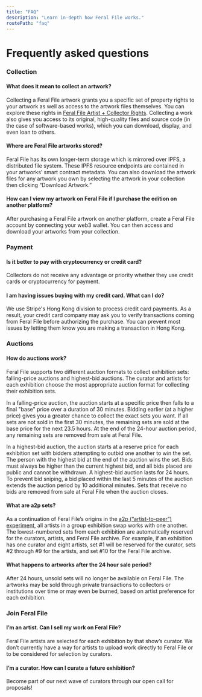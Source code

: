 ```yaml
---
title: "FAQ"
description: "Learn in-depth how Feral File works."
routePath: "faq"
---
```


# Frequently asked questions

### Collection

#### What does it mean to collect an artwork?
Collecting a Feral File artwork grants you a specific set of property rights to your artwork as well as access to the artwork files themselves. You can explore these rights in [Feral File Artist + Collector Rights](https://feralfile.com/legal/artist-collector-rights). Collecting a work also gives you access to its original, high-quality files and source code (in the case of software-based works), which you can download, display, and even loan to others.

#### Where are Feral File artworks stored?
Feral File has its own longer-term storage which is mirrored over IPFS, a distributed file system. These IPFS resource endpoints are contained in your artworks’ smart contract metadata. You can also download the artwork files for any artwork you own by selecting the artwork in your collection then clicking “Download Artwork.”

#### How can I view my artwork on Feral File if I purchase the edition on another platform?
After purchasing a Feral File artwork on another platform, create a Feral File account by connecting your web3 wallet. You can then access and download your artworks from your collection.

### Payment

#### Is it better to pay with cryptocurrency or credit card?
Collectors do not receive any advantage or priority whether they use credit cards or cryptocurrency for payment.

#### I am having issues buying with my credit card. What can I do?
We use Stripe's Hong Kong division to process credit card payments. As a result, your credit card company may ask you to verify transactions coming from Feral File before authorizing the purchase. You can prevent most issues by letting them know you are making a transaction in Hong Kong.

### Auctions

#### How do auctions work?
Feral File supports two different auction formats to collect exhibition sets: falling-price auctions and highest-bid auctions. The curator and artists for each exhibition choose the most appropriate auction format for collecting their exhibition sets.

In a falling-price auction, the auction starts at a specific price then falls to a final "base" price over a duration of 30 minutes. Bidding earlier (at a higher price) gives you a greater chance to collect the exact sets you want. If all sets are not sold in the first 30 minutes, the remaining sets are sold at the base price for the next 23.5 hours. At the end of the 24-hour auction period, any remaining sets are removed from sale at Feral File.

In a highest-bid auction, the auction starts at a reserve price for each exhibition set with bidders attempting to outbid one another to win the set. The person with the highest bid at the end of the auction wins the set. Bids must always be higher than the current highest bid, and all bids placed are public and cannot be withdrawn. A highest-bid auction lasts for 24 hours. To prevent bid sniping, a bid placed within the last 5 minutes of the auction extends the auction period by 10 additional minutes. Sets that receive no bids are removed from sale at Feral File when the auction closes.

#### What are a2p sets?
As a continuation of Feral File’s origins in the [a2p (“artist-to-peer”) experiment](https://a2p.bitmark.com/), all artists in a group exhibition swap works with one another. The lowest-numbered sets from each exhibition are automatically reserved for the curators, artists, and Feral File archive. For example, if an exhibition has one curator and eight artists, set #1 will be reserved for the curator, sets #2 through #9 for the artists, and set #10 for the Feral File archive.

#### What happens to artworks after the 24 hour sale period?
After 24 hours, unsold sets will no longer be available on Feral File. The artworks may be sold through private transactions to collectors or institutions over time or may even be burned, based on artist preference for each exhibition.

### Join Feral File

#### I’m an artist. Can I sell my work on Feral File?
Feral File artists are selected for each exhibition by that show’s curator. We don’t currently have a way for artists to upload work directly to Feral File or to be considered for selection by curators.

#### I’m a curator. How can I curate a future exhibition?
Become part of our next wave of curators through our open call for proposals!
